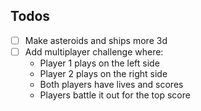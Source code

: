 ## Todos

- [ ] Make asteroids and ships more 3d
- [ ] Add multiplayer challenge where:
    - Player 1 plays on the left side
    - Player 2 plays on the right side
    - Both players have lives and scores
    - Players battle it out for the top score
